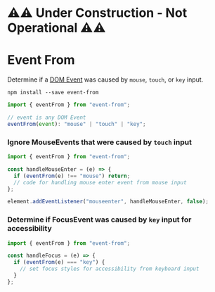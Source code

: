 # ⚠️⚠️ Under Construction - Not Operational ⚠️⚠️

# Event From

Determine if a [DOM Event](https://developer.mozilla.org/en-US/docs/Web/API/Event) was caused by `mouse`, `touch`, or `key` input.

```
npm install --save event-from
```

```js
import { eventFrom } from "event-from";

// event is any DOM Event
eventFrom(event): "mouse" | "touch" | "key";
```

### Ignore MouseEvents that were caused by `touch` input

```js
import { eventFrom } from "event-from";

const handleMouseEnter = (e) => {
  if (eventFrom(e) !== "mouse") return;
  // code for handling mouse enter event from mouse input
};

element.addEventListener("mouseenter", handleMouseEnter, false);
```

### Determine if FocusEvent was caused by `key` input for accessibility

```js
import { eventFrom } from "event-from";

const handleFocus = (e) => {
  if (eventFrom(e) === "key") {
    // set focus styles for accessibility from keyboard input
  }
};
```
